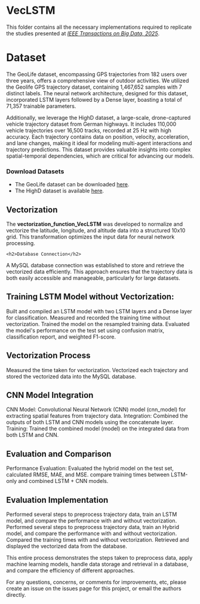 # VecLSTM
<p>This folder contains all the necessary implementations required to replicate the studies presented at <a href="https://www.computer.org/digital-library/journals/bd/cfp-ieee-transactions-on-big-data" target="_blank"><em>IEEE Transactions on Big Data, 2025</em></a>. 

# Dataset
The GeoLife dataset, encompassing GPS trajectories from 182 users over three years, offers a comprehensive view of outdoor activities. We utilized the Geolife GPS trajectory dataset, containing 1,467,652 samples with 7 distinct labels. The neural network architecture, designed for this dataset, incorporated LSTM layers followed by a Dense layer, boasting a total of 71,357 trainable parameters.

Additionally, we leverage the HighD dataset, a large-scale, drone-captured vehicle trajectory dataset from German highways. It includes 110,000 vehicle trajectories over 16,500 tracks, recorded at 25 Hz with high accuracy. Each trajectory contains data on position, velocity, acceleration, and lane changes, making it ideal for modeling multi-agent interactions and trajectory predictions. This dataset provides valuable insights into complex spatial-temporal dependencies, which are critical for advancing our models.


<h3>Download Datasets</h3>
    <ul>
        <li>The GeoLife dataset can be downloaded <a href="https://www.microsoft.com/en-us/download/details.aspx?id=52367" target="_blank">here</a>.</li>
        <li>The HighD dataset is available <a href="https://levelxdata.com/highd-dataset/" target="_blank">here</a>.</li>
    </ul>
    
<h2>Vectorization</h2>
The <strong>vectorization_function_VecLSTM</strong> was developed to normalize and vectorize the latitude, longitude, and altitude data into a structured 10x10 grid. This transformation optimizes the input data for neural network processing.
    
    <h2>Database Connection</h2>
A MySQL database connection was established to store and retrieve the vectorized data efficiently. This approach ensures that the trajectory data is both easily accessible and manageable, particularly for large datasets.

## Training LSTM Model without Vectorization:

Built and compiled an LSTM model with two LSTM layers and a Dense layer for classification.
Measured and recorded the training time without vectorization.
Trained the model on the resampled training data.
Evaluated the model's performance on the test set using confusion matrix, classification report, and weighted F1-score.

## Vectorization Process
Measured the time taken for vectorization.
Vectorized each trajectory and stored the vectorized data into the MySQL database.

## CNN Model Integration
CNN Model: Convolutional Neural Network (CNN) model (cnn_model) for extracting spatial features from trajectory data.
Integration: Combined the outputs of both LSTM and CNN models using the concatenate layer.
Training: Trained the combined model (model) on the integrated data from both LSTM and CNN.

## Evaluation and Comparison
Performance Evaluation: Evaluated the hybrid model on the test set, calculated RMSE, MAE, and MSE.
compare training times between LSTM-only and combined LSTM + CNN models.

## Evaluation Implementation

 Performed several steps to preprocess trajectory data, train an LSTM model, and compare the performance with and without vectorization.
 Performed several steps to preprocess trajectory data, train an Hybrid model, and compare the performance with and without vectorization.
 Compared the training times with and without vectorization.
 Retrieved and displayed the vectorized data from the database.

 This entire process demonstrates the steps taken to preprocess data, apply machine learning models, handle data storage and retrieval in a database, and compare the efficiency of different approaches.

For any questions, concerns, or comments for improvements, etc, please create an issue on the issues page for this project, or email the authors directly.

    

